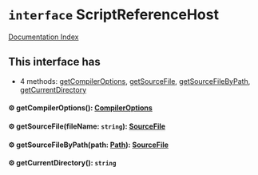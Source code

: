# `interface` ScriptReferenceHost

[Documentation Index](../README.md)

## This interface has

- 4 methods:
[getCompilerOptions](#-getcompileroptions-compileroptions),
[getSourceFile](#-getsourcefilefilename-string-sourcefile),
[getSourceFileByPath](#-getsourcefilebypathpath-path-sourcefile),
[getCurrentDirectory](#-getcurrentdirectory-string)


#### ⚙ getCompilerOptions(): [CompilerOptions](../private.interface.CompilerOptions/README.md)



#### ⚙ getSourceFile(fileName: `string`): [SourceFile](../private.interface.SourceFile/README.md)



#### ⚙ getSourceFileByPath(path: [Path](../private.type.Path/README.md)): [SourceFile](../private.interface.SourceFile/README.md)



#### ⚙ getCurrentDirectory(): `string`



